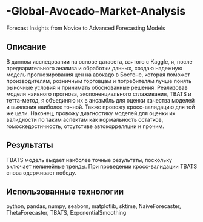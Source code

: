 # -Global-Avocado-Market-Analysis
Forecast Insights from Novice to Advanced Forecasting Models

## Описание
В данном исследовании на основе датасета, взятого с Kaggle, я, после предварительного анализа и обработки данных, создаю надежную модель прогнозирования цен на авокадо в Бостоне, которая поможет производителям, розничным торговцам и потребителям лучше понять рыночные условия и принимать обоснованные решения. Реализовав модели наивного прогноза, экспоненциального сглаживания, TBATS и тетта-метод, я объединяю их в ансамбль для оценки качества моделей и выяления наиболее точной. Также провожу кросс-валидацию для той же цели. Наконец, провожу диагностику моделей для оценки их валидности по таким аспектам как нормальность остатков, гомоскедостичность, отсутстиве автокорреляции и прочим.

## Результаты
TBATS модель выдает наиболее точные результаты, поскольку включает нелинейные тренды. При проведении кросс-валидации TBATS снова одерживает победу. 

## Использованные технологии
python, pandas, numpy, seaborn, matplotlib, sktime, NaiveForecaster, ThetaForecaster, TBATS, ExponentialSmoothing
